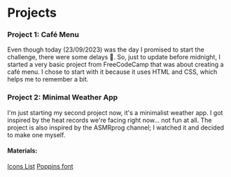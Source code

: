 # Projects



### Project 1: Café Menu

Even though today (23/09/2023) was the day I promised to start the challenge, there were some delays :eyes:. So, just to update before midnight, I started a very basic project from FreeCodeCamp that was about creating a café menu. I chose to start with it because it uses HTML and CSS, which helps me to remember a bit.


### Project 2: Minimal Weather App

I'm just starting my second project now, it's a minimalist weather app. I got inspired by the heat records we're facing right now... not fun at all. The project is also inspired by the ASMRprog channel; I watched it and decided to make one myself.
#### Materials:
<a href="https://boxicons.com/usage">Icons List</a>
<a href="https://fonts.google.com/specimen/Poppins?query=popp">Poppins font</a>
